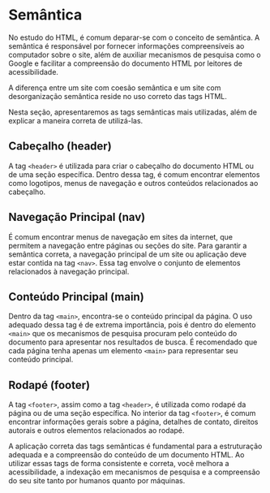 # Semântica

No estudo do HTML, é comum deparar-se com o conceito de semântica. A semântica é responsável por fornecer informações compreensíveis ao computador sobre o site, além de auxiliar mecanismos de pesquisa como o Google e facilitar a compreensão do documento HTML por leitores de acessibilidade.

A diferença entre um site com coesão semântica e um site com desorganização semântica reside no uso correto das tags HTML.

Nesta seção, apresentaremos as tags semânticas mais utilizadas, além de explicar a maneira correta de utilizá-las.

## Cabeçalho (header)

A tag ``<header>`` é utilizada para criar o cabeçalho do documento HTML ou de uma seção específica. Dentro dessa tag, é comum encontrar elementos como logotipos, menus de navegação e outros conteúdos relacionados ao cabeçalho.

## Navegação Principal (nav)

É comum encontrar menus de navegação em sites da internet, que permitem a navegação entre páginas ou seções do site. Para garantir a semântica correta, a navegação principal de um site ou aplicação deve estar contida na tag ``<nav>``. Essa tag envolve o conjunto de elementos relacionados à navegação principal.

## Conteúdo Principal (main)

Dentro da tag ``<main>``, encontra-se o conteúdo principal da página. O uso adequado dessa tag é de extrema importância, pois é dentro do elemento ``<main>`` que os mecanismos de pesquisa procuram pelo conteúdo do documento para apresentar nos resultados de busca. É recomendado que cada página tenha apenas um elemento ``<main>`` para representar seu conteúdo principal.

## Rodapé (footer)

A tag ``<footer>``, assim como a tag ``<header>``, é utilizada como rodapé da página ou de uma seção específica. No interior da tag ``<footer>``, é comum encontrar informações gerais sobre a página, detalhes de contato, direitos autorais e outros elementos relacionados ao rodapé.

A aplicação correta das tags semânticas é fundamental para a estruturação adequada e a compreensão do conteúdo de um documento HTML. Ao utilizar essas tags de forma consistente e correta, você melhora a acessibilidade, a indexação em mecanismos de pesquisa e a compreensão do seu site tanto por humanos quanto por máquinas.